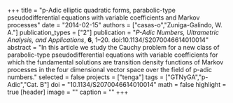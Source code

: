 +++
title = "p-Adic elliptic quadratic forms, parabolic-type pseudodifferential equations with variable coefficients and Markov processes"
date = "2014-02-15"
authors = ["casas-o","Zuniga-Galindo, W. A."]
publication_types = ["2"]
publication = "*P-Adic Numbers, Ultrametric Analysis, and Applications*, **6**, 1–20. doi:10.1134/S2070046614010014"
abstract = "In this article we study the Cauchy problem for a new class of parabolic-type pseudodifferential equations with variable coefficients for which the fundamental solutions are transition density functions of Markov processes in the four dimensional vector space over the field of p-adic numbers."
selected = false
projects = ["tenga"]
tags = ["GTNyGA","p-Adic","Cat. B"]
doi = "10.1134/S2070046614010014"
math = false
highlight = true
[header]
image = ""
caption = ""
+++
